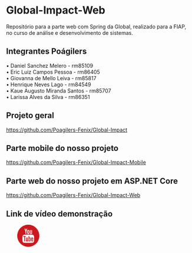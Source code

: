 # Global-Impact-Web
Repositório para a parte web com Spring da Global, realizado para a FIAP, no curso de análise e desenvolvimento de sistemas.

## Integrantes Poágilers

• Daniel Sanchez Melero             - rm85109<br>
• Eric Luiz Campos Pessoa           - rm86405<br>
• Giovanna de Mello Leiva          - rm85817<br>
• Henrique Neves Lago              - rm84549<br>
• Kaue Augusto Miranda Santos      - rm85707<br>
• Larissa Alves da Silva           - rm86351<br>

## Projeto geral

https://github.com/Poagilers-Fenix/Global-Impact

## Parte mobile do nosso projeto

https://github.com/Poagilers-Fenix/Global-Impact-Mobile

## Parte web do nosso projeto em ASP.NET Core 
https://github.com/Poagilers-Fenix/Global-Impact-Web

## Link de vídeo demonstração
<div style="margin-left: 30px; margin-bottom: 20px">
    <a href="https://youtu.be/dywGisAm_tE"><img src="imgYt.png" width="60px" height="60px"></a>
</div>
